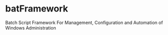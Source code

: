# batFramework
Batch Script Framework For Management, Configuration and Automation of Windows Administration
